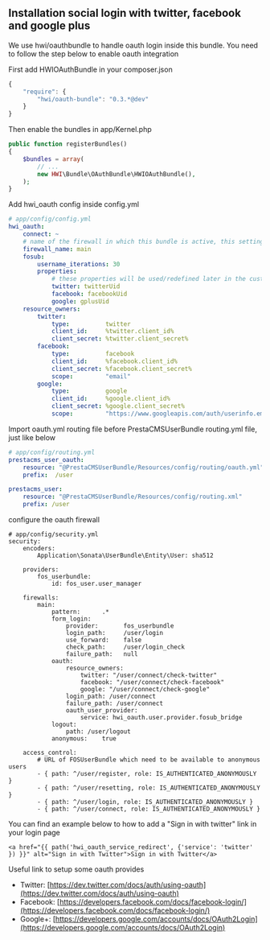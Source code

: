 
## Installation social login with twitter, facebook and google plus

We use hwi/oauthbundle to handle oauth login inside this bundle.
You need to follow the step below to enable oauth integration

First add HWIOAuthBundle in your composer.json

```js
{
    "require": {
        "hwi/oauth-bundle": "0.3.*@dev"
    }
}
```

Then enable the bundles in app/Kernel.php
```php
public function registerBundles()
{
    $bundles = array(
        // ...
        new HWI\Bundle\OAuthBundle\HWIOAuthBundle(),
    );
}
```

Add hwi_oauth config inside config.yml

```yml
# app/config/config.yml
hwi_oauth:
    connect: ~
    # name of the firewall in which this bundle is active, this setting MUST be set
    firewall_name: main
    fosub:
        username_iterations: 30
        properties:
            # these properties will be used/redefined later in the custom FOSUBUserProvider service.
            twitter: twitterUid
            facebook: facebookUid
            google: gplusUid
    resource_owners:
        twitter:
            type:          twitter
            client_id:     %twitter.client_id%
            client_secret: %twitter.client_secret%
        facebook:
            type:          facebook
            client_id:     %facebook.client_id%
            client_secret: %facebook.client_secret%
            scope:         "email"
        google:
            type:          google
            client_id:     %google.client_id%
            client_secret: %google.client_secret%
            scope:         "https://www.googleapis.com/auth/userinfo.email https://www.googleapis.com/auth/userinfo.profile"
```

Import oauth.yml routing file before PrestaCMSUserBundle routing.yml file, just like below

```yml
# app/config/routing.yml
prestacms_user_oauth:
    resource: "@PrestaCMSUserBundle/Resources/config/routing/oauth.yml"
    prefix:  /user

prestacms_user:
    resource: "@PrestaCMSUserBundle/Resources/config/routing.xml"
    prefix: /user
```

configure the oauth firewall

```
# app/config/security.yml
security:
    encoders:
        Application\Sonata\UserBundle\Entity\User: sha512

    providers:
        fos_userbundle:
            id: fos_user.user_manager

    firewalls:
        main:
            pattern:      .*
            form_login:
                provider:       fos_userbundle
                login_path:     /user/login
                use_forward:    false
                check_path:     /user/login_check
                failure_path:   null
            oauth:
                resource_owners:
                    twitter: "/user/connect/check-twitter"
                    facebook: "/user/connect/check-facebook"
                    google: "/user/connect/check-google"
                login_path: /user/connect
                failure_path: /user/connect
                oauth_user_provider:
                    service: hwi_oauth.user.provider.fosub_bridge
            logout:
                path: /user/logout
            anonymous:    true

    access_control:
        # URL of FOSUserBundle which need to be available to anonymous users
        - { path: ^/user/register, role: IS_AUTHENTICATED_ANONYMOUSLY }
        - { path: ^/user/resetting, role: IS_AUTHENTICATED_ANONYMOUSLY }
        - { path: ^/user/login, role: IS_AUTHENTICATED_ANONYMOUSLY }
        - { path: ^/user/connect, role: IS_AUTHENTICATED_ANONYMOUSLY }
```

You can find an example below to how to add a "Sign in with twitter" link in your login page

```
<a href="{{ path('hwi_oauth_service_redirect', {'service': 'twitter' }) }}" alt="Sign in with Twitter">Sign in with Twitter</a>
```

Useful link to setup some oauth provides
+ Twitter: [https://dev.twitter.com/docs/auth/using-oauth](https://dev.twitter.com/docs/auth/using-oauth)
+ Facebook: [https://developers.facebook.com/docs/facebook-login/](https://developers.facebook.com/docs/facebook-login/)
+ Google+: [https://developers.google.com/accounts/docs/OAuth2Login](https://developers.google.com/accounts/docs/OAuth2Login)
